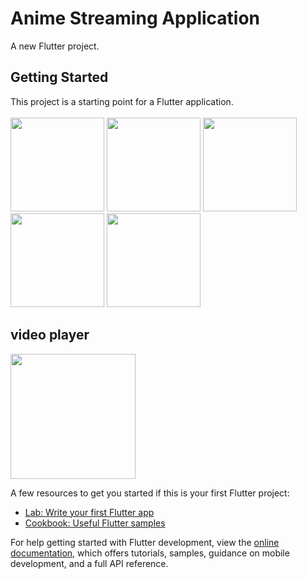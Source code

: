 # Anime Streaming Application

A new Flutter project.

## Getting Started

This project is a starting point for a Flutter application. <br><br>
<img src="https://user-images.githubusercontent.com/46423269/221140736-85b6786a-94b0-4269-bb64-65b1b1615df9.jpg" width="150">
<img src="https://user-images.githubusercontent.com/46423269/221140758-f97ec819-ffb5-4856-a3d6-ce77f90cd884.jpg" width="150">
<img src="https://user-images.githubusercontent.com/46423269/221140766-10d4e74f-1e5e-48dc-9465-82e4652827ce.jpg" width="150">
<img src="https://user-images.githubusercontent.com/46423269/221140780-9183d7fb-c41e-40b6-bc0a-cf967eec052e.jpg" width="150">
<img src="https://user-images.githubusercontent.com/46423269/221140785-ed0ab297-c97b-48d8-ba39-5e00cca5e83c.jpg" width="150">
<br>
## video player <br>
<img src="https://user-images.githubusercontent.com/46423269/221140773-4c033ffe-2aae-454e-b7d3-eddb29402d64.jpg" width="200">


A few resources to get you started if this is your first Flutter project:

- [Lab: Write your first Flutter app](https://docs.flutter.dev/get-started/codelab)
- [Cookbook: Useful Flutter samples](https://docs.flutter.dev/cookbook)

For help getting started with Flutter development, view the
[online documentation](https://docs.flutter.dev/), which offers tutorials,
samples, guidance on mobile development, and a full API reference.
